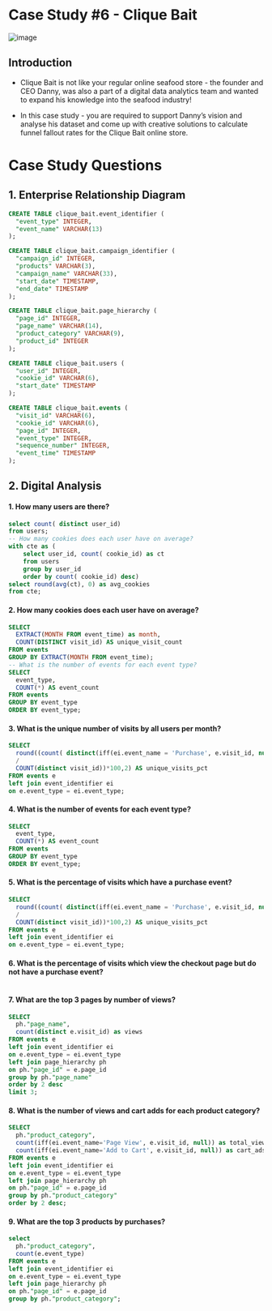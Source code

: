 # **Case Study #6 - Clique Bait**
![image](https://github.com/hgv004/Data-Analyis/assets/105195779/38c7131c-2852-4d9f-8dbc-4c8d9950d52e)

## Introduction
- Clique Bait is not like your regular online seafood store - the founder and CEO Danny, was also a part of a digital data analytics team and wanted to expand his knowledge into the seafood industry!

- In this case study - you are required to support Danny’s vision and analyse his dataset and come up with creative solutions to calculate funnel fallout rates for the Clique Bait online store.

# **Case Study Questions**
## 1. Enterprise Relationship Diagram
```sql
CREATE TABLE clique_bait.event_identifier (
  "event_type" INTEGER,
  "event_name" VARCHAR(13)
);

CREATE TABLE clique_bait.campaign_identifier (
  "campaign_id" INTEGER,
  "products" VARCHAR(3),
  "campaign_name" VARCHAR(33),
  "start_date" TIMESTAMP,
  "end_date" TIMESTAMP
);

CREATE TABLE clique_bait.page_hierarchy (
  "page_id" INTEGER,
  "page_name" VARCHAR(14),
  "product_category" VARCHAR(9),
  "product_id" INTEGER
);

CREATE TABLE clique_bait.users (
  "user_id" INTEGER,
  "cookie_id" VARCHAR(6),
  "start_date" TIMESTAMP
);

CREATE TABLE clique_bait.events (
  "visit_id" VARCHAR(6),
  "cookie_id" VARCHAR(6),
  "page_id" INTEGER,
  "event_type" INTEGER,
  "sequence_number" INTEGER,
  "event_time" TIMESTAMP
);
```

## **2. Digital Analysis**

#### 1. How many users are there?
```sql
select count( distinct user_id)
from users;
-- How many cookies does each user have on average?
with cte as (
    select user_id, count( cookie_id) as ct
    from users
    group by user_id
    order by count( cookie_id) desc)
select round(avg(ct), 0) as avg_cookies
from cte;
```
#### 2. How many cookies does each user have on average?
```sql
SELECT 
  EXTRACT(MONTH FROM event_time) as month, 
  COUNT(DISTINCT visit_id) AS unique_visit_count
FROM events
GROUP BY EXTRACT(MONTH FROM event_time);
-- What is the number of events for each event type?
SELECT 
  event_type, 
  COUNT(*) AS event_count
FROM events
GROUP BY event_type
ORDER BY event_type;
```
#### 3. What is the unique number of visits by all users per month?
```sql
SELECT 
  round((count( distinct(iff(ei.event_name = 'Purchase', e.visit_id, null)))
  / 
  COUNT(distinct visit_id))*100,2) AS unique_visits_pct
FROM events e
left join event_identifier ei
on e.event_type = ei.event_type;
```
#### 4. What is the number of events for each event type?
```sql
SELECT 
  event_type, 
  COUNT(*) AS event_count
FROM events
GROUP BY event_type
ORDER BY event_type;
```
#### 5. What is the percentage of visits which have a purchase event?
```sql
SELECT 
  round((count( distinct(iff(ei.event_name = 'Purchase', e.visit_id, null)))
  / 
  COUNT(distinct visit_id))*100,2) AS unique_visits_pct
FROM events e
left join event_identifier ei
on e.event_type = ei.event_type;
```
#### 6. What is the percentage of visits which view the checkout page but do not have a purchase event?
```sql

```
#### 7. What are the top 3 pages by number of views?
```sql
SELECT 
  ph."page_name",
  count(distinct e.visit_id) as views
FROM events e
left join event_identifier ei
on e.event_type = ei.event_type
left join page_hierarchy ph
on ph."page_id" = e.page_id
group by ph."page_name"
order by 2 desc
limit 3;
```
#### 8. What is the number of views and cart adds for each product category?
```sql
SELECT 
  ph."product_category",
  count(iff(ei.event_name='Page View', e.visit_id, null)) as total_views,
  count(iff(ei.event_name='Add to Cart', e.visit_id, null)) as cart_ads
FROM events e
left join event_identifier ei
on e.event_type = ei.event_type
left join page_hierarchy ph
on ph."page_id" = e.page_id
group by ph."product_category"
order by 2 desc;
```
#### 9. What are the top 3 products by purchases?
```sql
select 
  ph."product_category",
  count(e.event_type)
FROM events e
left join event_identifier ei
on e.event_type = ei.event_type
left join page_hierarchy ph
on ph."page_id" = e.page_id
group by ph."product_category";
```

